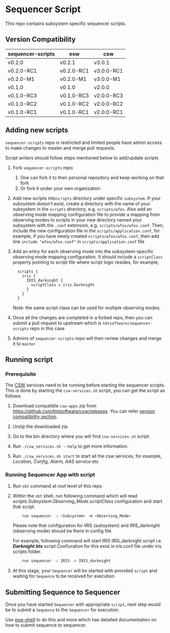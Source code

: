 # Sequencer Script

This repo contains subsystem specific sequencer scripts.

## Version Compatibility

| sequencer-scripts | esw        | csw        |
| ----------------- | ---------- | ---------- |
| v0.2.0            | v0.2.1     | v3.0.1     |    
| v0.2.0-RC1        | v0.2.0-RC1 | v3.0.0-RC1 |    
| v0.2.0-M1         | v0.2.0-M1  | v3.0.0-M1  |
| v0.1.0            | v0.1.0     | v2.0.0     |
| v0.1.0-RC3        | v0.1.0-RC3 | v2.0.0-RC3 |
| v0.1.0-RC2        | v0.1.0-RC2 | v2.0.0-RC2 |
| v0.1.0-RC1        | v0.1.0-RC1 | v2.0.0-RC1 |

## Adding new scripts

`sequencer-scripts` repo is restricted and limited people have admin access to make changes to master and merge pull requests.

Script writers should follow steps mentioned below to add/update scripts

1. Fork `sequencer-scripts` repo
    1. One can fork it to their personal repository and keep working on that fork
    1. Or fork it under your own organization

1. Add new scripts into`scripts` directory under specific `subsystem`.  If your subsystem doesn't exist, create a directory with the name of your subsystem in the `scripts` directory, e.g. `scripts/wfos`.  Also add an observing mode mapping configuration file to provide a mapping from observing modes to scripts in your new directory named your subsystem with the `.conf` extension, e.g. `scripts/wfos/wfos.conf`.  Then, include the new configuration file in the `scripts/application.conf`, for example, if you have newly created `scripts/wfos/wfos.conf`, then add line `include "wfos/wfos.conf"` in `scripts/application.conf` file

1. Add an entry for each observing mode into the subsystem-specific observing mode mapping configuration.  It should include a `scriptClass` property pointing to script file where script logic resides, for example,

    ```hocon
      scripts {
        iris {
          IRIS_darknight {
            scriptClass = iris.Darknight
          }
        }
      }
    ```

    Note: the same script class can be used for multiple observing modes.

1. Once all the changes are completed in a forked repo, then you can submit a pull request to upstream which is `tmtsoftware/sequencer-scripts` repo in this case

1. Admins of `sequencer-scripts` repo will then review changes and merge it to `master`

## Running script

### Prerequisite

The [CSW](https://github.com/tmtsoftware/csw) services need to be running before starting the sequencer scripts.
This is done by starting the `csw-services.sh` script, you can get the script as follows:

1. Download compatible `csw-apps` zip from https://github.com/tmtsoftware/csw/releases.
You can refer [version compatibility section](#-version-compaibilty).

1. Unzip the downloaded zip.

1. Go to the bin directory where you will find `csw-services.sh` script.

1. Run `./csw_services.sh --help` to get more information.

1. Run `./csw_services.sh start` to start all the csw services, for example, _Location, Config, Alarm, AAS service_ etc

### Running Sequencer App with script

1. Run `sbt` command at root level of this repo

1. Within the `sbt` shell, run following command which will read _scripts.Subsystem.Observing_Mode.scriptClass_ configuration and start that script.

    ```bash
        run sequencer -s <Subsystem> -m <Observing_Mode>
    ```
    Please note that configuration for IRIS (subsystem) and IRIS_darknight (observing mode) should be there in
    config file.

    For example, following command will start IRIS IRIS_darknight script i.e. **_Darknight.kts_** script
    Confiuration for this exist in iris.conf file under iris scripts folder.
    
    ```bash
        run sequencer -s IRIS -m IRIS_darknight
    ```

1. At this stage, your `Sequencer` will be started with provided `script` and waiting for `Sequence` to be received for execution

## Submitting Sequence to Sequencer

Once you have started `Sequencer` with appropriate `script`, next step would be to submit a `Sequence` to the `Sequencer` for execution.

Use [esw-shell](https://github.com/tmtsoftware/esw/tree/master/esw-shell) to do this and more which has detailed documentation on how to submit sequence to sequencer.

